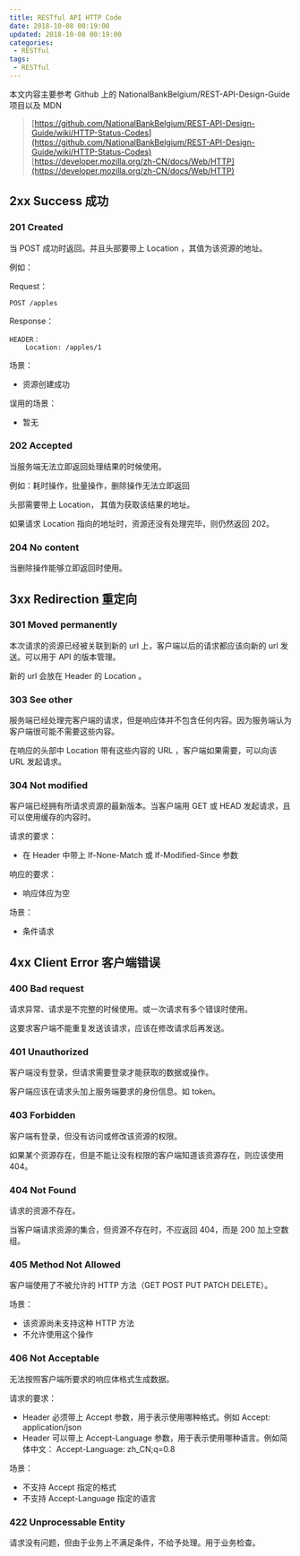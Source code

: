 ```yaml
---
title: RESTful API HTTP Code
date: 2018-10-08 00:19:00
updated: 2018-10-08 00:19:00
categories:
 - RESTful
tags:
 - RESTful
---
```


本文内容主要参考 Github 上的 NationalBankBelgium/REST-API-Design-Guide 项目以及 MDN

> [https://github.com/NationalBankBelgium/REST-API-Design-Guide/wiki/HTTP-Status-Codes](https://github.com/NationalBankBelgium/REST-API-Design-Guide/wiki/HTTP-Status-Codes)  
> [https://developer.mozilla.org/zh-CN/docs/Web/HTTP](https://developer.mozilla.org/zh-CN/docs/Web/HTTP)

<!-- more -->

## 2xx Success 成功

### 201 Created

当 POST 成功时返回。并且头部要带上 Location ，其值为该资源的地址。  

例如：  

Request：  

```
POST /apples
```

Response： 

```
HEADER：  
    Location: /apples/1
```

场景：  
- 资源创建成功

误用的场景：  
- 暂无

### 202 Accepted

当服务端无法立即返回处理结果的时候使用。  

例如：耗时操作，批量操作，删除操作无法立即返回

头部需要带上 Location， 其值为获取该结果的地址。

如果请求 Location 指向的地址时，资源还没有处理完毕，则仍然返回 202。

### 204 No content

当删除操作能够立即返回时使用。

## 3xx Redirection 重定向

### 301 Moved permanently

本次请求的资源已经被关联到新的 url 上，客户端以后的请求都应该向新的 url 发送。可以用于 API 的版本管理。  

新的 url 会放在 Header 的 Location 。

### 303 See other

服务端已经处理完客户端的请求，但是响应体并不包含任何内容。因为服务端认为客户端很可能不需要这些内容。

在响应的头部中 Location 带有这些内容的 URL ，客户端如果需要，可以向该 URL 发起请求。


### 304 Not modified

客户端已经拥有所请求资源的最新版本。当客户端用 GET 或 HEAD 发起请求，且可以使用缓存的内容时。

请求的要求：  
- 在 Header 中带上 If-None-Match 或 If-Modified-Since 参数

响应的要求： 
- 响应体应为空

场景：  
- 条件请求

## 4xx Client Error 客户端错误

### 400 Bad request  

请求异常、请求是不完整的时候使用。或一次请求有多个错误时使用。

这要求客户端不能重复发送该请求，应该在修改请求后再发送。

### 401 Unauthorized

客户端没有登录，但请求需要登录才能获取的数据或操作。

客户端应该在请求头加上服务端要求的身份信息。如 token。

### 403 Forbidden

客户端有登录，但没有访问或修改该资源的权限。  

如果某个资源存在，但是不能让没有权限的客户端知道该资源存在，则应该使用 404。

### 404 Not Found

请求的资源不存在。

当客户端请求资源的集合，但资源不存在时，不应返回 404，而是 200 加上空数组。

### 405 Method Not Allowed

客户端使用了不被允许的 HTTP 方法（GET POST PUT PATCH DELETE）。

场景：  
- 该资源尚未支持这种 HTTP 方法
- 不允许使用这个操作

### 406 Not Acceptable

无法按照客户端所要求的响应体格式生成数据。

请求的要求：  
- Header 必须带上 Accept 参数，用于表示使用哪种格式。例如 Accept: application/json
- Header 可以带上 Accept-Language 参数，用于表示使用哪种语言。例如简体中文： Accept-Language: zh_CN;q=0.8

场景：  
- 不支持 Accept 指定的格式
- 不支持 Accept-Language 指定的语言

### 422 Unprocessable Entity

请求没有问题，但由于业务上不满足条件，不给予处理。用于业务检查。